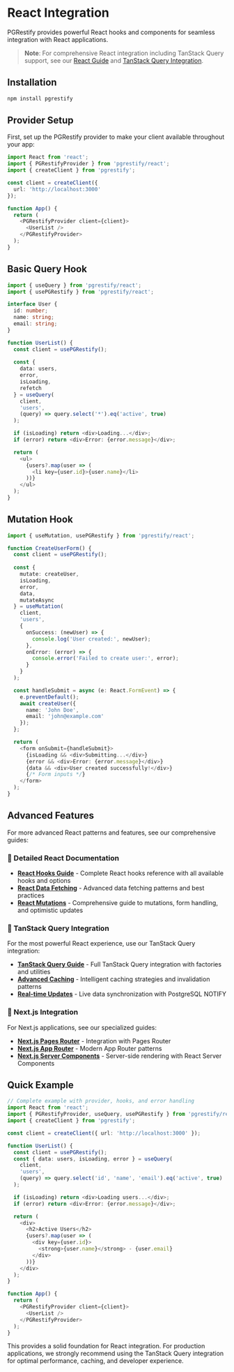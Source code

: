 # React Integration

PGRestify provides powerful React hooks and components for seamless integration with React applications.

> **Note**: For comprehensive React integration including TanStack Query support, see our [React Guide](./react-hooks.md) and [TanStack Query Integration](./tanstack-query.md).

## Installation

```bash
npm install pgrestify
```

## Provider Setup

First, set up the PGRestify provider to make your client available throughout your app:

```typescript
import React from 'react';
import { PGRestifyProvider } from 'pgrestify/react';
import { createClient } from 'pgrestify';

const client = createClient({
  url: 'http://localhost:3000'
});

function App() {
  return (
    <PGRestifyProvider client={client}>
      <UserList />
    </PGRestifyProvider>
  );
}
```

## Basic Query Hook

```typescript
import { useQuery } from 'pgrestify/react';
import { usePGRestify } from 'pgrestify/react';

interface User {
  id: number;
  name: string;
  email: string;
}

function UserList() {
  const client = usePGRestify();
  
  const { 
    data: users, 
    error,
    isLoading,
    refetch
  } = useQuery(
    client,
    'users',
    (query) => query.select('*').eq('active', true)
  );

  if (isLoading) return <div>Loading...</div>;
  if (error) return <div>Error: {error.message}</div>;

  return (
    <ul>
      {users?.map(user => (
        <li key={user.id}>{user.name}</li>
      ))}
    </ul>
  );
}
```

## Mutation Hook

```typescript
import { useMutation, usePGRestify } from 'pgrestify/react';

function CreateUserForm() {
  const client = usePGRestify();
  
  const { 
    mutate: createUser, 
    isLoading, 
    error,
    data,
    mutateAsync
  } = useMutation(
    client,
    'users',
    {
      onSuccess: (newUser) => {
        console.log('User created:', newUser);
      },
      onError: (error) => {
        console.error('Failed to create user:', error);
      }
    }
  );

  const handleSubmit = async (e: React.FormEvent) => {
    e.preventDefault();
    await createUser({
      name: 'John Doe',
      email: 'john@example.com'
    });
  };

  return (
    <form onSubmit={handleSubmit}>
      {isLoading && <div>Submitting...</div>}
      {error && <div>Error: {error.message}</div>}
      {data && <div>User created successfully!</div>}
      {/* Form inputs */}
    </form>
  );
}
```

## Advanced Features

For more advanced React patterns and features, see our comprehensive guides:

### 📖 Detailed React Documentation

- **[React Hooks Guide](./react-hooks.md)** - Complete React hooks reference with all available hooks and options
- **[React Data Fetching](./react-fetching.md)** - Advanced data fetching patterns and best practices  
- **[React Mutations](./react-mutations.md)** - Comprehensive guide to mutations, form handling, and optimistic updates

### 🚀 TanStack Query Integration

For the most powerful React experience, use our TanStack Query integration:

- **[TanStack Query Guide](./tanstack-query.md)** - Full TanStack Query integration with factories and utilities
- **[Advanced Caching](./caching.md)** - Intelligent caching strategies and invalidation patterns
- **[Real-time Updates](./realtime.md)** - Live data synchronization with PostgreSQL NOTIFY

### 🎯 Next.js Integration

For Next.js applications, see our specialized guides:

- **[Next.js Pages Router](./nextjs-pages.md)** - Integration with Pages Router
- **[Next.js App Router](./nextjs-app.md)** - Modern App Router patterns
- **[Next.js Server Components](./nextjs-server-components.md)** - Server-side rendering with React Server Components

## Quick Example

```typescript
// Complete example with provider, hooks, and error handling
import React from 'react';
import { PGRestifyProvider, useQuery, usePGRestify } from 'pgrestify/react';
import { createClient } from 'pgrestify';

const client = createClient({ url: 'http://localhost:3000' });

function UserList() {
  const client = usePGRestify();
  const { data: users, isLoading, error } = useQuery(
    client,
    'users', 
    (query) => query.select('id', 'name', 'email').eq('active', true)
  );

  if (isLoading) return <div>Loading users...</div>;
  if (error) return <div>Error: {error.message}</div>;

  return (
    <div>
      <h2>Active Users</h2>
      {users?.map(user => (
        <div key={user.id}>
          <strong>{user.name}</strong> - {user.email}
        </div>
      ))}
    </div>
  );
}

function App() {
  return (
    <PGRestifyProvider client={client}>
      <UserList />
    </PGRestifyProvider>
  );
}
```

This provides a solid foundation for React integration. For production applications, we strongly recommend using the TanStack Query integration for optimal performance, caching, and developer experience.